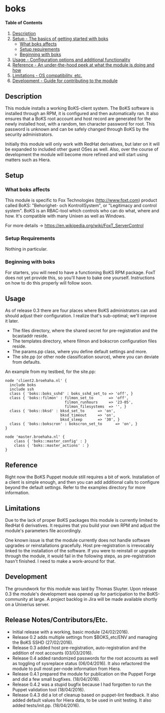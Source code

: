 # boks

#### Table of Contents

1. [Description](#description)
1. [Setup - The basics of getting started with boks](#setup)
    * [What boks affects](#what-boks-affects)
    * [Setup requirements](#setup-requirements)
    * [Beginning with boks](#beginning-with-boks)
1. [Usage - Configuration options and additional functionality](#usage)
1. [Reference - An under-the-hood peek at what the module is doing and how](#reference)
1. [Limitations - OS compatibility, etc.](#limitations)
1. [Development - Guide for contributing to the module](#development)

## Description

This module installs a working BoKS-client system. The BoKS software is installed
through an RPM, it is configured and then automatically ran. It also ensures that a
BoKS root account and host record are generated for the newly installed host, with
a random, ten character password for root. This password is unknown and can be safely
changed through BoKS by the security administrators.

Initially this module will only work with RedHat derivatives, but later on it will
be expanded to included other guest OSes as well. Also, over the course of development
the module will become more refined and will start using matters such as Hiera.

## Setup

### What boks affects 

This module is specific to Fox Technologies (http://www.foxt.com) product called
BoKS: "Behorighet- och KontrollSystem", or "Legitimacy and control system". BoKS
is an RBAC-tool which controls who can do what, where and how. It's compatible 
with many Unixen as well as Windows. 

For more details -> https://en.wikipedia.org/wiki/FoxT_ServerControl

### Setup Requirements 

Nothing in particular.

### Beginning with boks

For starters, you will need to have a functioning BoKS RPM package. FoxT 
does not yet provide this, so you'll have to bake one yourself. Instructions
on how to do this properly will follow soon.

## Usage

As of release 0.3 there are four places where BoKS administrators can and should
adjust their configuration. I realize that's sub-optimal; we'll improve it later.

* The files directory, where the shared secret for pre-registration and the bcastaddr reside.
* The templates directory, where filmon and bokscron configuration files reside.
* The params.pp class, where you define default settings and more.
* The site.pp (or other node classification source), where you can deviate from defaults. 

An example from my testbed, for the site.pp:

```puppet
node 'client2.broehaha.nl' {
  include boks
  include ssh
  class { 'boks::boks_sshd' : boks_sshd_set_to => 'off', }
  class { 'boks::filmon' : filmon_set_to       => 'off',
                           filmon_runhours     => '23-05',
                           filmon_filesystems  => '', }
  class { 'boks::bksd' : bksd_set_to      => 'on',
                         bksd_timeout     => 'on',
                         bksd_sleep       => '30', }
  class { 'boks::bokscron' : bokscron_set_to      => 'on', }
}

node 'master.broehaha.nl' {
    class { 'boks::master_config' : }
    class { 'boks::master_actions' : }
}
```

## Reference

Right now the BoKS Puppet module still requires a bit of work. Installation of a client is simple enough, and then you can add additional calls to configure beyond the default settings. Refer to the examples directory for more information.

## Limitations

Due to the lack of proper BoKS packages this module is currently limited to
RedHat 6 derivatives. It requires that you build your own RPM and adjust the module's
parameters file accordingly.

One known issue is that the module currently does not handle software upgrades or reinstallations gracefully. Host pre-registration is irrevocably linked to the installation of the software. If you were to reinstall or upgrade through the module, it would fail in the following steps, as pre-registration hasn't finished. I need to make a work-around for that. 

## Development

The groundwork for this module was laid by Thomas Sluyter. Upon release 0.3 the module's
development was opened up for participation to the BoKS-community at large. A project backlog
in Jira will be made available shortly on a Unixerius server. 

## Release Notes/Contributors/Etc.

* Initial release with a working, basic module (24/02/2016).
* Release 0.2 adds multiple settings from $BOKS_etc/ENV and managing the BoKS SSHD (27/02/2016).
* Release 0.3 added host pre-registration, auto-registration and the addition of root accounts (03/03/2016).
* Release 0.4 added randomized passwords for the root accounts as well as toggling of sysreplace status (06/04/2016). It also refactored the module to pull most per-node information from Hiera.
* Release 0.4.1 prepared the module for publication on the Puppet Forge and did a few small bugfixes. (18/04/2016).
* Release 0.4.2 was a stupid bugfix because I had forgotten to run the Puppet validation tool (18/04/2016).
* Release 0.4.3 did a lot of cleanup based on puppet-lint feedback. It also added default values for Hiera data, to be used in unit testing. It also added tests/init.pp. (18/04/2016).


